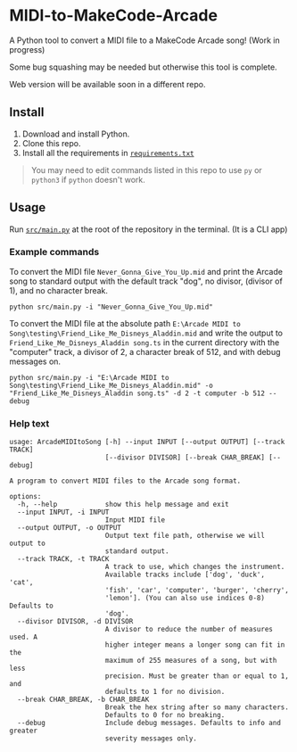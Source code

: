 # MIDI-to-MakeCode-Arcade

A Python tool to convert a MIDI file to a MakeCode Arcade song! (Work in
progress)

Some bug squashing may be needed but otherwise this tool is complete.

Web version will be available soon in a different repo.

## Install

1. Download and install Python.
2. Clone this repo.
3. Install all the requirements in [`requirements.txt`](requirements.txt)

> You may need to edit commands listed in this repo to use `py` or `python3` if
> `python` doesn't work.

## Usage

Run [`src/main.py`](src/main.py) at the root of the repository in the terminal.
(It is a CLI app)

### Example commands

To convert the MIDI file `Never_Gonna_Give_You_Up.mid` and print the Arcade
song to standard output with the default track "dog", no divisor, (divisor of
1), and no character break.

```commandline
python src/main.py -i "Never_Gonna_Give_You_Up.mid"
```

To convert the MIDI file at the absolute path
`E:\Arcade MIDI to Song\testing\Friend_Like_Me_Disneys_Aladdin.mid` and
write the output to `Friend_Like_Me_Disneys_Aladdin song.ts` in the current
directory with the "computer" track, a divisor of 2, a character break of 512,
and with debug messages on.

```commandline
python src/main.py -i "E:\Arcade MIDI to Song\testing\Friend_Like_Me_Disneys_Aladdin.mid" -o "Friend_Like_Me_Disneys_Aladdin song.ts" -d 2 -t computer -b 512 --debug
```

### Help text

```commandline
usage: ArcadeMIDItoSong [-h] --input INPUT [--output OUTPUT] [--track TRACK]
                        [--divisor DIVISOR] [--break CHAR_BREAK] [--debug]

A program to convert MIDI files to the Arcade song format.

options:
  -h, --help            show this help message and exit
  --input INPUT, -i INPUT
                        Input MIDI file
  --output OUTPUT, -o OUTPUT
                        Output text file path, otherwise we will output to
                        standard output.
  --track TRACK, -t TRACK
                        A track to use, which changes the instrument.
                        Available tracks include ['dog', 'duck', 'cat',
                        'fish', 'car', 'computer', 'burger', 'cherry',
                        'lemon']. (You can also use indices 0-8) Defaults to
                        'dog'.
  --divisor DIVISOR, -d DIVISOR
                        A divisor to reduce the number of measures used. A
                        higher integer means a longer song can fit in the
                        maximum of 255 measures of a song, but with less
                        precision. Must be greater than or equal to 1, and
                        defaults to 1 for no division.
  --break CHAR_BREAK, -b CHAR_BREAK
                        Break the hex string after so many characters.
                        Defaults to 0 for no breaking.
  --debug               Include debug messages. Defaults to info and greater
                        severity messages only.
```
